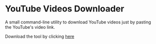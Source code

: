 # YouTube Videos Downloader

A small command-line utility to download YouTube videos just by pasting the YouTube's video link.

Download the tool by clicking [here][1]


 [1]: https://github.com/abdulmoizhussain/youtube-downloader/releases/download/v1.0.1/youtube-downloader-x64-v1.0.1.exe
